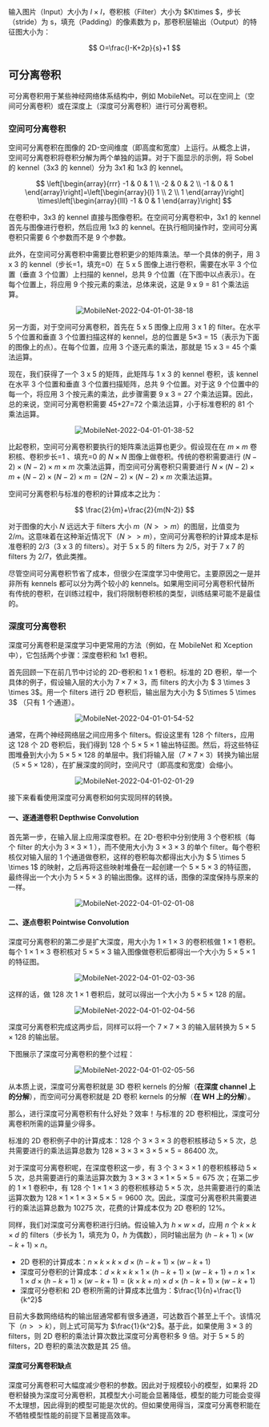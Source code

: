 
输入图片（Input）大小为 $I\times I$，卷积核（Filter）大小为 $K\times $，步长（stride）为 s，填充（Padding）的像素数为 p，那卷积层输出（Output）的特征图大小为： 

$$
O=\frac{I-K+2p}{s}+1
$$

## 可分离卷积

可分离卷积用于某些神经网络体系结构中，例如 MobileNet。可以在空间上（空间可分离卷积）或在深度上（深度可分离卷积）进行可分离卷积。

### 空间可分离卷积

空间可分离卷积在图像的 2D-空间维度（即高度和宽度）上运行。从概念上讲，空间可分离卷积将卷积分解为两个单独的运算。对于下面显示的示例，将 Sobel 的 kennel（3x3 的 kennel）分为 3x1 和 1x3 的 kennel。

$$
\left[\begin{array}{rrr}
-1 & 0 & 1 \\
-2 & 0 & 2 \\
-1 & 0 & 1
\end{array}\right]=\left[\begin{array}{l}
1 \\
2 \\
1
\end{array}\right] \times\left[\begin{array}{lll}
-1 & 0 & 1
\end{array}\right]
$$

在卷积中，3x3 的 kennel 直接与图像卷积。在空间可分离卷积中，3x1 的 kennel 首先与图像进行卷积，然后应用 1x3 的 kennel。在执行相同操作时，空间可分离卷积只需要 6 个参数而不是 9 个参数。

此外，在空间可分离卷积中需要比卷积更少的矩阵乘法。举一个具体的例子，用 3 x 3 的 kennel（步长=1，填充=0）在 5 x 5 图像上进行卷积，需要在水平 3 个位置（垂直 3 个位置）上扫描的 kennel，总共 9 个位置（在下图中以点表示）。在每个位置上，将应用 9 个按元素的乘法，总体来说，这是 9 x 9 = 81 个乘法运算。

<div align=center><img src="/assets/MobileNet-2022-04-01-01-38-18.png" alt="MobileNet-2022-04-01-01-38-18" style="zoom:100%;" /></div>

另一方面，对于空间可分离卷积，首先在 5 x 5 图像上应用 3 x 1 的 filter。在水平 5 个位置和垂直 3 个位置扫描这样的 kennel，总的位置是 5×3 = 15（表示为下面的图像上的点）。在每个位置，应用 3 个逐元素的乘法，那就是 15 x 3 = 45 个乘法运算。

现在，我们获得了一个 3 x 5 的矩阵，此矩阵与 1 x 3 的 kennel 卷积，该 kennel 在水平 3 个位置和垂直 3 个位置扫描矩阵，总共 9 个位置。对于这 9 个位置中的每一个，将应用 3 个按元素的乘法，此步骤需要 9 x 3 = 27 个乘法运算。因此，总的来说，空间可分离卷积需要 45+27=72 个乘法运算，小于标准卷积的 81 个乘法运算。

<div align=center><img src="/assets/MobileNet-2022-04-01-01-38-52.png" alt="MobileNet-2022-04-01-01-38-52" style="zoom:100%;" /></div>

比起卷积，空间可分离卷积要执行的矩阵乘法运算也更少。假设现在在 $m\times m$ 卷积核、卷积步长=1 、填充=0 的 $N\times N$ 图像上做卷积。传统的卷积需要进行 $(N-2)\times (N-2) \times m \times m$ 次乘法运算，而空间可分离卷积只需要进行 $N\times (N-2) \times m + (N-2)\times (N-2) \times m=(2N-2)\times (N-2) \times m$ 次乘法运算。

空间可分离卷积与标准的卷积的计算成本之比为：

$$
\frac{2}{m}+\frac{2}{m(N-2)}
$$

对于图像的大小 $N$ 远远大于 filters 大小 $m$（$N >> m$）的图层，比值变为 $2 / m$。这意味着在这种渐近情况下（$N >> m$），空间可分离卷积的计算成本是标准卷积的 2/3（3 x 3 的 filters）。对于 5 x 5 的 filters 为 2/5，对于 7 x 7 的 filters 为 2/7，依此类推。

尽管空间可分离卷积节省了成本，但很少在深度学习中使用它。主要原因之一是并非所有 kennels 都可以分为两个较小的 kennels。如果用空间可分离卷积代替所有传统的卷积，在训练过程中，我们将限制卷积核的类型，训练结果可能不是最佳的。

### 深度可分离卷积

深度可分离卷积是深度学习中更常用的方法（例如，在 MobileNet 和 Xception 中），它包括两个步骤：深度卷积和 1x1 卷积。

首先回顾一下在前几节中讨论的 2D-卷积和 1 x 1 卷积。标准的 2D 卷积，举一个具体的例子，假设输入层的大小为 $7\times 7 \times 3$，而 filters 的大小为 $ 3 \times 3 \times 3$。用一个 filters 进行 2D 卷积后，输出层为大小为 $ 5\times 5 \times 3$ （只有 1 个通道）。

<div align=center><img src="/assets/MobileNet-2022-04-01-01-54-52.png" alt="MobileNet-2022-04-01-01-54-52" style="zoom:100%;" /></div>

通常，在两个神经网络层之间应用多个 filters。假设这里有 128 个 filters，应用这 128 个 2D 卷积后，我们得到 128 个 $5\times 5 \times 1$ 输出特征图。然后，将这些特征图堆叠到大小为 $5\times 5 \times 128$ 的单层中。我们将输入层（$7\times 7 \times 3$）转换为输出层（$5\times 5 \times 128$），在扩展深度的同时，空间尺寸（即高度和宽度）会缩小。

<div align=center><img src="/assets/MobileNet-2022-04-01-02-01-29.png" alt="MobileNet-2022-04-01-02-01-29" style="zoom:100%;" /></div>

接下来看看使用深度可分离卷积如何实现同样的转换。

#### 一、逐通道卷积 Depthwise Convolution

首先第一步，在输入层上应用深度卷积。在 2D-卷积中分别使用 3 个卷积核（每个 filter 的大小为 $3 \times 3 \times 1$ ），而不使用大小为 $3 \times 3 \times 3$ 的单个 filter。每个卷积核仅对输入层的 1 个通道做卷积，这样的卷积每次都得出大小为 $ 5 \times 5 \times 1$ 的映射，之后再将这些映射堆叠在一起创建一个 $5\times 5 \times 3$ 的特征图，最终得出一个大小为 $5\times 5 \times 3$ 的输出图像。这样的话，图像的深度保持与原来的一样。

<div align=center><img src="/assets/MobileNet-2022-04-01-02-01-08.png" alt="MobileNet-2022-04-01-02-01-08" style="zoom:100%;" /></div>

#### 二、逐点卷积 Pointwise Convolution

深度可分离卷积的第二步是扩大深度，用大小为 $1 \times 1 \times 3$ 的卷积核做 $1\times 1$ 卷积。每个 $1 \times 1 \times 3$ 卷积核对 $5 \times 5 \times 3$ 输入图像做卷积后都得出一个大小为 $5 \times 5 \times 1$ 的特征图。

<div align=center><img src="/assets/MobileNet-2022-04-01-02-03-36.png" alt="MobileNet-2022-04-01-02-03-36" style="zoom:100%;" /></div>

这样的话，做 128 次 $1\times 1$ 卷积后，就可以得出一个大小为 $5 \times 5 \times 128$ 的层。

<div align=center><img src="/assets/MobileNet-2022-04-01-02-04-56.png" alt="MobileNet-2022-04-01-02-04-56" style="zoom:100%;" /></div>

深度可分离卷积完成这两步后，同样可以将一个 $7 \times 7 \times 3$ 的输入层转换为 $5 \times 5 \times 128$ 的输出层。

下图展示了深度可分离卷积的整个过程：

<div align=center><img src="/assets/MobileNet-2022-04-01-02-05-56.png" alt="MobileNet-2022-04-01-02-05-56" style="zoom:100%;" /></div>

从本质上说，深度可分离卷积就是 3D 卷积 kernels 的分解（**在深度 channel 上的分解**），而空间可分离卷积就是 2D 卷积 kernels 的分解（**在 WH 上的分解**）。

那么，进行深度可分离卷积有什么好处？效率！与标准的 2D 卷积相比，深度可分离卷积所需的运算量少得多。

标准的 2D 卷积例子中的计算成本：128 个 $3 \times 3 \times 3$ 的卷积核移动 $5 \times 5$ 次，总共需要进行的乘法运算总数为 $128 \times 3 \times 3 \times 3 \times 5\times 5 =86400$ 次。

对于深度可分离卷积呢，在深度卷积这一步，有 3 个 $3 \times 3 \times 1$ 的卷积核移动 $5 \times 5$ 次，总共需要进行的乘法运算次数为 $3 \times 3 \times 3 \times 1 \times 5 \times 5=675$ 次；在第二步的 $1\times 1$ 卷积中，有 128 个 $1 \times 1 \times 3$ 的卷积核移动 $5 \times 5$ 次，总共需要进行的乘法运算次数为 $128 \times 1 \times 1 \times 3 \times 5 \times 5=9600$ 次。因此，深度可分离卷积共需要进行的乘法运算总数为 10275 次，花费的计算成本仅为 2D 卷积的 12%。

同样，我们对深度可分离卷积进行归纳。假设输入为 $h \times w \times d$，应用 $n$ 个 $k \times k \times d$ 的 filters（步长为 1，填充为 0，$h$ 为偶数），同时输出层为 $(h-k+1) \times (w-k+1) \times n$。

- 2D 卷积的计算成本：$n \times k \times k \times d \times (h-k+1) \times (w-k+1)$ 
- 深度可分卷积的计算成本：$d \times k \times k \times 1 \times (h-k+1) \times (w-k+1) + n \times 1 \times 1 \times d \times (h-k+1) \times (w-k+1)=(k\times k +n)\times d \times (h-k+1) \times (w-k+1)$
- 深度可分卷积和 2D 卷积所需的计算成本比值为：$\frac{1}{n}+\frac{1}{k^2}$

目前大多数网络结构的输出层通常都有很多通道，可达数百个甚至上千个。该情况下（$n>>k$），则上式可简写为 $\frac{1}{k^2}$。基于此，如果使用 $3\times3$ 的 filters，则 2D 卷积的乘法计算次数比深度可分离卷积多 9 倍。对于 $5\times5$ 的 filters，2D 卷积的乘法次数是其 25 倍。

#### 深度可分离卷积缺点

深度可分离卷积可大幅度减少卷积的参数。因此对于规模较小的模型，如果将 2D 卷积替换为深度可分离卷积，其模型大小可能会显著降低，模型的能力可能会变得不太理想，因此得到的模型可能是次优的。但如果使用得当，深度可分离卷积能在不牺牲模型性能的前提下显著提高效率。